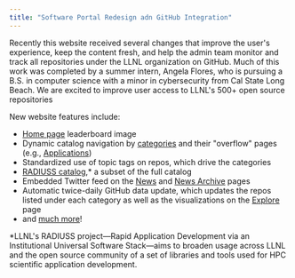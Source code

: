 ```yaml
---
title: "Software Portal Redesign adn GitHub Integration"
---
```


Recently this website received several changes that improve the user's experience, keep the content fresh, and help the admin team monitor and track all repositories under the LLNL organization on GitHub. Much of this work was completed by a summer intern, Angela Flores, who is pursuing a B.S. in computer science with a minor in cybersecurity from Cal State Long Beach. We are excited to improve user access to LLNL's 500+ open source repositories

New website features include:
- [Home page](https://software.llnl.gov/) leaderboard image
- Dynamic catalog navigation by [categories](https://github.com/LLNL/llnl.github.io/tree/master/category) and their "overflow" pages (e.g., [Applications](https://software.llnl.gov/category/#/APPLICATIONS))
- Standardized use of topic tags on repos, which drive the categories
- [RADIUSS catalog](https://software.llnl.gov/radiuss/),* a subset of the full catalog
- Embedded Twitter feed on the [News](https://software.llnl.gov/news/) and [News Archive](https://software.llnl.gov/news/archive/) pages
- Automatic twice-daily GitHub data update, which updates the repos listed under each category as well as the visualizations on the [Explore](https://software.llnl.gov/explore/) page
- and [much more](https://github.com/orgs/LLNL/projects/4)!

*LLNL's RADIUSS project&mdash;Rapid Application Development via an Institutional Universal Software Stack&mdash;aims to broaden usage across LLNL and the open source community of a set of libraries and tools used for HPC scientific application development.
